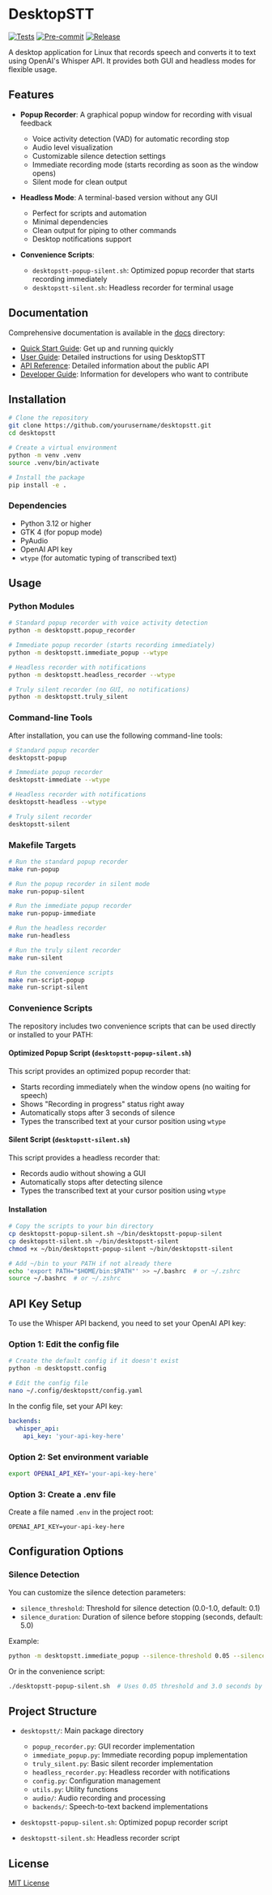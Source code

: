 # DesktopSTT

[![Tests](https://github.com/username/desktopstt/actions/workflows/tests.yml/badge.svg)](https://github.com/username/desktopstt/actions/workflows/tests.yml)
[![Pre-commit](https://github.com/username/desktopstt/actions/workflows/pre-commit.yml/badge.svg)](https://github.com/username/desktopstt/actions/workflows/pre-commit.yml)
[![Release](https://github.com/username/desktopstt/actions/workflows/release.yml/badge.svg)](https://github.com/username/desktopstt/actions/workflows/release.yml)

A desktop application for Linux that records speech and converts it to text using OpenAI's Whisper API. It provides both GUI and headless modes for flexible usage.

## Features

- **Popup Recorder**: A graphical popup window for recording with visual feedback
  - Voice activity detection (VAD) for automatic recording stop
  - Audio level visualization
  - Customizable silence detection settings
  - Immediate recording mode (starts recording as soon as the window opens)
  - Silent mode for clean output

- **Headless Mode**: A terminal-based version without any GUI
  - Perfect for scripts and automation
  - Minimal dependencies
  - Clean output for piping to other commands
  - Desktop notifications support

- **Convenience Scripts**:
  - `desktopstt-popup-silent.sh`: Optimized popup recorder that starts recording immediately
  - `desktopstt-silent.sh`: Headless recorder for terminal usage

## Documentation

Comprehensive documentation is available in the [docs](docs/) directory:

- [Quick Start Guide](docs/quick_start.md): Get up and running quickly
- [User Guide](docs/user_guide.md): Detailed instructions for using DesktopSTT
- [API Reference](docs/api_reference.md): Detailed information about the public API
- [Developer Guide](docs/developer_guide.md): Information for developers who want to contribute

## Installation

```bash
# Clone the repository
git clone https://github.com/yourusername/desktopstt.git
cd desktopstt

# Create a virtual environment
python -m venv .venv
source .venv/bin/activate

# Install the package
pip install -e .
```

### Dependencies

- Python 3.12 or higher
- GTK 4 (for popup mode)
- PyAudio
- OpenAI API key
- `wtype` (for automatic typing of transcribed text)

## Usage

### Python Modules

```bash
# Standard popup recorder with voice activity detection
python -m desktopstt.popup_recorder

# Immediate popup recorder (starts recording immediately)
python -m desktopstt.immediate_popup --wtype

# Headless recorder with notifications
python -m desktopstt.headless_recorder --wtype

# Truly silent recorder (no GUI, no notifications)
python -m desktopstt.truly_silent
```

### Command-line Tools

After installation, you can use the following command-line tools:

```bash
# Standard popup recorder
desktopstt-popup

# Immediate popup recorder
desktopstt-immediate --wtype

# Headless recorder with notifications
desktopstt-headless --wtype

# Truly silent recorder
desktopstt-silent
```

### Makefile Targets

```bash
# Run the standard popup recorder
make run-popup

# Run the popup recorder in silent mode
make run-popup-silent

# Run the immediate popup recorder
make run-popup-immediate

# Run the headless recorder
make run-headless

# Run the truly silent recorder
make run-silent

# Run the convenience scripts
make run-script-popup
make run-script-silent
```

### Convenience Scripts

The repository includes two convenience scripts that can be used directly or installed to your PATH:

#### Optimized Popup Script (`desktopstt-popup-silent.sh`)

This script provides an optimized popup recorder that:
- Starts recording immediately when the window opens (no waiting for speech)
- Shows "Recording in progress" status right away
- Automatically stops after 3 seconds of silence
- Types the transcribed text at your cursor position using `wtype`

#### Silent Script (`desktopstt-silent.sh`)

This script provides a headless recorder that:
- Records audio without showing a GUI
- Automatically stops after detecting silence
- Types the transcribed text at your cursor position using `wtype`

#### Installation

```bash
# Copy the scripts to your bin directory
cp desktopstt-popup-silent.sh ~/bin/desktopstt-popup-silent
cp desktopstt-silent.sh ~/bin/desktopstt-silent
chmod +x ~/bin/desktopstt-popup-silent ~/bin/desktopstt-silent

# Add ~/bin to your PATH if not already there
echo 'export PATH="$HOME/bin:$PATH"' >> ~/.bashrc  # or ~/.zshrc
source ~/.bashrc  # or ~/.zshrc
```

## API Key Setup

To use the Whisper API backend, you need to set your OpenAI API key:

### Option 1: Edit the config file
```bash
# Create the default config if it doesn't exist
python -m desktopstt.config

# Edit the config file
nano ~/.config/desktopstt/config.yaml
```

In the config file, set your API key:
```yaml
backends:
  whisper_api:
    api_key: 'your-api-key-here'
```

### Option 2: Set environment variable
```bash
export OPENAI_API_KEY='your-api-key-here'
```

### Option 3: Create a .env file
Create a file named `.env` in the project root:
```
OPENAI_API_KEY=your-api-key-here
```

## Configuration Options

### Silence Detection

You can customize the silence detection parameters:

- `silence_threshold`: Threshold for silence detection (0.0-1.0, default: 0.1)
- `silence_duration`: Duration of silence before stopping (seconds, default: 5.0)

Example:
```bash
python -m desktopstt.immediate_popup --silence-threshold 0.05 --silence-duration 3.0 --wtype
```

Or in the convenience script:
```bash
./desktopstt-popup-silent.sh  # Uses 0.05 threshold and 3.0 seconds by default
```

## Project Structure

- `desktopstt/`: Main package directory
  - `popup_recorder.py`: GUI recorder implementation
  - `immediate_popup.py`: Immediate recording popup implementation
  - `truly_silent.py`: Basic silent recorder implementation
  - `headless_recorder.py`: Headless recorder with notifications
  - `config.py`: Configuration management
  - `utils.py`: Utility functions
  - `audio/`: Audio recording and processing
  - `backends/`: Speech-to-text backend implementations

- `desktopstt-popup-silent.sh`: Optimized popup recorder script
- `desktopstt-silent.sh`: Headless recorder script

## License

[MIT License](LICENSE)
